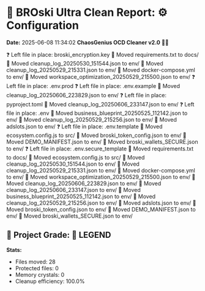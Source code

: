 # 🧹 BROski Ultra Clean Report: ⚙️ Configuration
**Date:** 2025-06-08 11:34:02
**ChaosGenius OCD Cleaner v2.0** 🧠💜

❓ Left file in place: broski_encryption.key
📁 Moved requirements.txt to docs/
📁 Moved cleanup_log_20250530_151544.json to env/
📁 Moved cleanup_log_20250529_215331.json to env/
📁 Moved docker-compose.yml to env/
📁 Moved workspace_optimization_20250529_215500.json to env/
❓ Left file in place: .env.prod
❓ Left file in place: .env.example
📁 Moved cleanup_log_20250606_223829.json to env/
❓ Left file in place: pyproject.toml
📁 Moved cleanup_log_20250606_233147.json to env/
❓ Left file in place: .env
📁 Moved business_blueprint_20250525_112142.json to env/
📁 Moved cleanup_log_20250529_215256.json to env/
📁 Moved adslots.json to env/
❓ Left file in place: .env.template
📁 Moved ecosystem.config.js to src/
📁 Moved broski_token_config.json to env/
📁 Moved DEMO_MANIFEST.json to env/
📁 Moved broski_wallets_SECURE.json to env/
❓ Left file in place: .env.secure_template
📁 Moved requirements.txt to docs/
📁 Moved ecosystem.config.js to src/
📁 Moved cleanup_log_20250530_151544.json to env/
📁 Moved cleanup_log_20250529_215331.json to env/
📁 Moved docker-compose.yml to env/
📁 Moved workspace_optimization_20250529_215500.json to env/
📁 Moved cleanup_log_20250606_223829.json to env/
📁 Moved cleanup_log_20250606_233147.json to env/
📁 Moved business_blueprint_20250525_112142.json to env/
📁 Moved cleanup_log_20250529_215256.json to env/
📁 Moved adslots.json to env/
📁 Moved broski_token_config.json to env/
📁 Moved DEMO_MANIFEST.json to env/
📁 Moved broski_wallets_SECURE.json to env/

## 🧠 Project Grade: 💯 LEGEND
**Stats:**
- Files moved: 28
- Protected files: 0
- Memory crystals: 0
- Cleanup efficiency: 100.0%